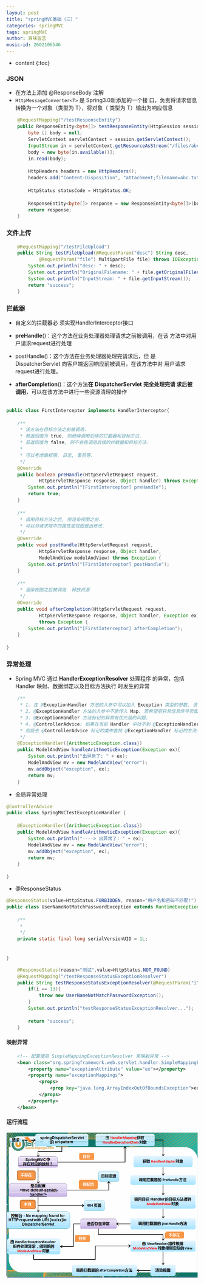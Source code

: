 ```yaml
---
layout: post
title: "springMVC基础（三）"
categories: springMVC
tags: springMVC
author: 百味皆苦
music-id: 2602106546
---
```


* content
{:toc}
### JSON

- 在方法上添加 @ResponseBody 注解
- `HttpMessageConverter<T>` 是 Spring3.0新添加的一个接  口，负责将请求信息转换为一个对象（类型为 T），将对象（  类型为 T）输出为响应信息

```java
	@RequestMapping("/testResponseEntity")
	public ResponseEntity<byte[]> testResponseEntity(HttpSession session) throws IOException{
		byte [] body = null;
		ServletContext servletContext = session.getServletContext();
		InputStream in = servletContext.getResourceAsStream("/files/abc.txt");
		body = new byte[in.available()];
		in.read(body);
		
		HttpHeaders headers = new HttpHeaders();
		headers.add("Content-Disposition", "attachment;filename=abc.txt");
		
		HttpStatus statusCode = HttpStatus.OK;
		
		ResponseEntity<byte[]> response = new ResponseEntity<byte[]>(body, headers, statusCode);
		return response;
	}

```



### 文件上传

```java
	@RequestMapping("/testFileUpload")
	public String testFileUpload(@RequestParam("desc") String desc, 
			@RequestParam("file") MultipartFile file) throws IOException{
		System.out.println("desc: " + desc);
		System.out.println("OriginalFilename: " + file.getOriginalFilename());
		System.out.println("InputStream: " + file.getInputStream());
		return "success";
	}

```



### 拦截器

- 自定义的拦截器必  须实现HandlerInterceptor接口
- **preHandle**()：这个方法在业务处理器处理请求之前被调用，在该  方法中对用户请求request进行处理

- postHandle()：这个方法在业务处理器处理完请求后，但  是DispatcherServlet 向客户端返回响应前被调用，在该方法中对  用户请求request进行处理。

- **afterCompletion**()：这个方法**在** **DispatcherServlet** **完全处理完请  求后被调用**，可以在该方法中进行一些资源清理的操作

```java

public class FirstInterceptor implements HandlerInterceptor{

	/**
	 * 该方法在目标方法之前被调用.
	 * 若返回值为 true, 则继续调用后续的拦截器和目标方法. 
	 * 若返回值为 false, 则不会再调用后续的拦截器和目标方法. 
	 * 
	 * 可以考虑做权限. 日志, 事务等. 
	 */
	@Override
	public boolean preHandle(HttpServletRequest request,
			HttpServletResponse response, Object handler) throws Exception {
		System.out.println("[FirstInterceptor] preHandle");
		return true;
	}

	/**
	 * 调用目标方法之后, 但渲染视图之前. 
	 * 可以对请求域中的属性或视图做出修改. 
	 */
	@Override
	public void postHandle(HttpServletRequest request,
			HttpServletResponse response, Object handler,
			ModelAndView modelAndView) throws Exception {
		System.out.println("[FirstInterceptor] postHandle");
	}

	/**
	 * 渲染视图之后被调用. 释放资源
	 */
	@Override
	public void afterCompletion(HttpServletRequest request,
			HttpServletResponse response, Object handler, Exception ex)
			throws Exception {
		System.out.println("[FirstInterceptor] afterCompletion");
	}

}


```



### 异常处理

- Spring MVC 通过 **HandlerExceptionResolver** 处理程序  的异常，包括 Handler 映射、数据绑定以及目标方法执行  时发生的异常

```java
	/**
	 * 1. 在 @ExceptionHandler 方法的入参中可以加入 Exception 类型的参数, 该参数即对应发生的异常对象
	 * 2. @ExceptionHandler 方法的入参中不能传入 Map. 若希望把异常信息传导页面上, 需要使用 ModelAndView 作为返回值
	 * 3. @ExceptionHandler 方法标记的异常有优先级的问题. 
	 * 4. @ControllerAdvice: 如果在当前 Handler 中找不到 @ExceptionHandler 方法来出来当前方法出现的异常, 
	 * 则将去 @ControllerAdvice 标记的类中查找 @ExceptionHandler 标记的方法来处理异常. 
	 */
	@ExceptionHandler({ArithmeticException.class})
	public ModelAndView handleArithmeticException(Exception ex){
		System.out.println("出异常了: " + ex);
		ModelAndView mv = new ModelAndView("error");
		mv.addObject("exception", ex);
		return mv;
	}

```



- 全局异常处理

```java
@ControllerAdvice
public class SpringMVCTestExceptionHandler {

	@ExceptionHandler({ArithmeticException.class})
	public ModelAndView handleArithmeticException(Exception ex){
		System.out.println("----> 出异常了: " + ex);
		ModelAndView mv = new ModelAndView("error");
		mv.addObject("exception", ex);
		return mv;
	}
	
}

```



- @ResponseStatus

```java
@ResponseStatus(value=HttpStatus.FORBIDDEN, reason="用户名和密码不匹配!")
public class UserNameNotMatchPasswordException extends RuntimeException{

	/**
	 * 
	 */
	private static final long serialVersionUID = 1L;

	
}

```

```java
	@ResponseStatus(reason="测试",value=HttpStatus.NOT_FOUND)
	@RequestMapping("/testResponseStatusExceptionResolver")
	public String testResponseStatusExceptionResolver(@RequestParam("i") int i){
		if(i == 13){
			throw new UserNameNotMatchPasswordException();
		}
		System.out.println("testResponseStatusExceptionResolver...");
		
		return "success";
	}

```



#### 映射异常

```xml
	<!-- 配置使用 SimpleMappingExceptionResolver 来映射异常 -->
	<bean class="org.springframework.web.servlet.handler.SimpleMappingExceptionResolver">
		<property name="exceptionAttribute" value="ex"></property>
		<property name="exceptionMappings">
			<props>
				<prop key="java.lang.ArrayIndexOutOfBoundsException">error</prop>
			</props>
		</property>
	</bean>	


```



#### 运行流程

![](https://raw.githubusercontent.com/BaiWeiJieKu/BaiWeiJieKu.github.io/master/images/mvc.png)